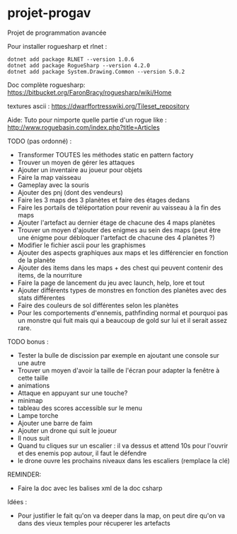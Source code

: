 # projet-progav
Projet de programmation avancée

Pour installer roguesharp et rlnet :
```
dotnet add package RLNET --version 1.0.6
dotnet add package RogueSharp --version 4.2.0
dotnet add package System.Drawing.Common --version 5.0.2
```

Doc complète roguesharp: https://bitbucket.org/FaronBracy/roguesharp/wiki/Home

textures ascii : https://dwarffortresswiki.org/Tileset_repository

Aide: Tuto pour nimporte quelle partie d'un rogue like : http://www.roguebasin.com/index.php?title=Articles



TODO (pas ordonné) : 
* Transformer TOUTES les méthodes static en pattern factory
* Trouver un moyen de gérer les attaques
* Ajouter un inventaire au joueur pour objets
* Faire la map vaisseau
* Gameplay avec la souris
* Ajouter des pnj (dont des vendeurs)
* Faire les 3 maps des 3 planètes et faire des étages dedans
* Faire les portails de téléportation pour revenir au vaisseau à la fin des maps
* Ajouter l'artefact au dernier étage de chacune des 4 maps planètes
* Trouver un moyen d'ajouter des enigmes au sein des maps (peut être une énigme pour débloquer l'artefact de chacune des 4 planètes ?)
* Modifier le fichier ascii pour les graphismes
* Ajouter des aspects graphiques aux maps et les différencier en fonction de la planète
* Ajouter des items dans les maps + des chest qui peuvent contenir des items, de la nourriture
* Faire la page de lancement du jeu avec launch, help, lore et tout
* Ajouter différents types de monstres en fonction des planètes avec des stats différentes 
* Faire des couleurs de sol différentes selon les planètes 
* Pour les comportements d'ennemis, pathfinding normal et pourquoi pas un monstre qui fuit mais qui a beaucoup de gold sur lui et il serait assez rare.


TODO bonus :
* Tester la bulle de discission par exemple en ajoutant une console sur une autre
* Trouver un moyen d'avoir la taille de l'écran pour adapter la fenêtre à cette taille
* animations
* Attaque en appuyant sur une touche?
* minimap
* tableau des scores accessible sur le menu
* Lampe torche 
* Ajouter une barre de faim
* Ajouter un drone qui suit le joueur
* Il nous suit
* Quand tu cliques sur un escalier : il va dessus et attend 10s pour l'ouvrir et des enemis pop autour, il faut le défendre
* le drone ouvre les prochains niveaux dans les escaliers (remplace la clé)


REMINDER:
* Faire la doc avec les balises xml de la doc csharp


Idées :
* Pour justifier le fait qu'on va deeper dans la map, on peut dire qu'on va dans des vieux temples pour récuperer les artefacts


